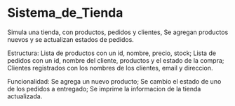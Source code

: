 # Sistema_de_Tienda
Simula una tienda, con productos, pedidos y clientes, Se agregan productos nuevos y se actualizan estados de pedidos.

Estructura:
Lista de productos con un id, nombre, precio, stock;
Lista de pedidos con un id, nombre del cliente, productos y el estado de la compra;
Clientes registrados con los nombres de los clientes, email y direccion.

Funcionalidad:
Se agrega un nuevo producto;
Se cambio el estado de uno de los pedidos a entregado;
Se imprime la informacion de la tienda actualizada.
